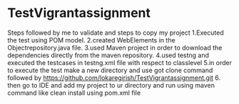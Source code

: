 # TestVigrantassignment
Steps followed by me to validate and steps to copy my project
1.Executed the test using POM model.
2.created WebElements in the Objectrepository.java file.
3.used Maven project in order to download the dependencies directly from the maven repository.
4.used testng and executed the testcases in testng.xml file with respect to classlevel
5.in order to execute the test make a new directory and use got clone command followed by
https://github.com/lokaregirish/TestVigrantassignment.git
6. then go to IDE and add my project to ur directory and run using maven command like clean
install using pom.xml file
